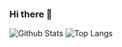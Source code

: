 ### Hi there 👋

![Github Stats](https://github-readme-stats-git-masterrstaa-rickstaa.vercel.app/api?username=pkoprda&&count_private=true&line_height=40&hide_border=true&layout=compact&show_icons=true)
![Top Langs](https://github-readme-stats-git-masterrstaa-rickstaa.vercel.app/api/top-langs/?username=pkoprda&hide=html,tex,r,php&exclude_repo=python_vim&hide_border=true&theme=vue)

<!--
**pkoprda/pkoprda** is a ✨ _special_ ✨ repository because its `README.md` (this file) appears on your GitHub profile.

Here are some ideas to get you started:

- 🔭 I’m currently working on ...
- 🌱 I’m currently learning ...
- 👯 I’m looking to collaborate on ...
- 🤔 I’m looking for help with ...
- 💬 Ask me about ...
- 📫 How to reach me: ...
- 😄 Pronouns: ...
- ⚡ Fun fact: ...
-->
